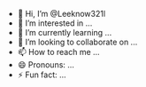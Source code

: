 - 👋 Hi, I’m @Leeknow321l
- 👀 I’m interested in ...
- 🌱 I’m currently learning ...
- 💞️ I’m looking to collaborate on ...
- 📫 How to reach me ...
- 😄 Pronouns: ...
- ⚡ Fun fact: ...

<!---
Leeknow321l/Leeknow321l is a ✨ special ✨ repository because its `README.md` (this file) appears on your GitHub profile.
You can click the Preview link to take a look at your changes.
--->
